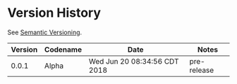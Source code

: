 # Version History

See [Semantic Versioning](http://semver.org/spec/v2.0.0.html).

|Version|Codename|Date|Notes|
|---|---|---|---|
|0.0.1|Alpha|Wed Jun 20 08:34:56 CDT 2018|pre-release|
